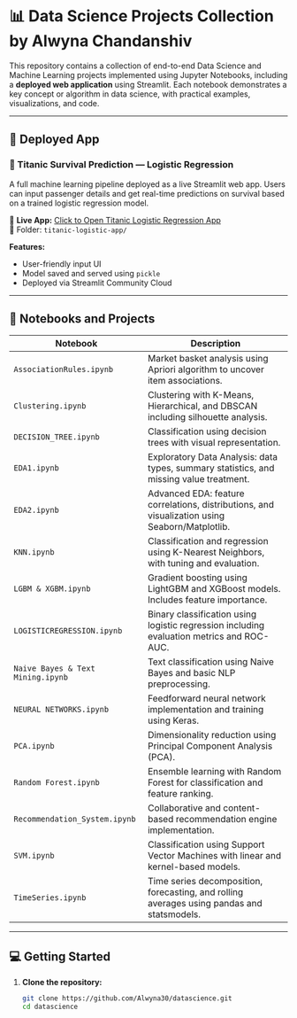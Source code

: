 # 📊 Data Science Projects Collection by Alwyna Chandanshiv

This repository contains a collection of end-to-end Data Science and Machine Learning projects implemented using Jupyter Notebooks, including a **deployed web application** using Streamlit. Each notebook demonstrates a key concept or algorithm in data science, with practical examples, visualizations, and code.

---

## 🚀 Deployed App

### 🎯 Titanic Survival Prediction — Logistic Regression
A full machine learning pipeline deployed as a live Streamlit web app. Users can input passenger details and get real-time predictions on survival based on a trained logistic regression model.

🔗 **Live App:** [Click to Open Titanic Logistic Regression App](https://datascience-48bxcrbifkfp5zqbt7cbk2.streamlit.app/)  
📁 Folder: `titanic-logistic-app/`

**Features:**
- User-friendly input UI
- Model saved and served using `pickle`
- Deployed via Streamlit Community Cloud

---

## 📘 Notebooks and Projects

| Notebook | Description |
|----------|-------------|
| `AssociationRules.ipynb` | Market basket analysis using Apriori algorithm to uncover item associations. |
| `Clustering.ipynb` | Clustering with K-Means, Hierarchical, and DBSCAN including silhouette analysis. |
| `DECISION_TREE.ipynb` | Classification using decision trees with visual representation. |
| `EDA1.ipynb` | Exploratory Data Analysis: data types, summary statistics, and missing value treatment. |
| `EDA2.ipynb` | Advanced EDA: feature correlations, distributions, and visualization using Seaborn/Matplotlib. |
| `KNN.ipynb` | Classification and regression using K-Nearest Neighbors, with tuning and evaluation. |
| `LGBM & XGBM.ipynb` | Gradient boosting using LightGBM and XGBoost models. Includes feature importance. |
| `LOGISTICREGRESSION.ipynb` | Binary classification using logistic regression including evaluation metrics and ROC-AUC. |
| `Naive Bayes & Text Mining.ipynb` | Text classification using Naive Bayes and basic NLP preprocessing. |
| `NEURAL NETWORKS.ipynb` | Feedforward neural network implementation and training using Keras. |
| `PCA.ipynb` | Dimensionality reduction using Principal Component Analysis (PCA). |
| `Random Forest.ipynb` | Ensemble learning with Random Forest for classification and feature ranking. |
| `Recommendation_System.ipynb` | Collaborative and content-based recommendation engine implementation. |
| `SVM.ipynb` | Classification using Support Vector Machines with linear and kernel-based models. |
| `TimeSeries.ipynb` | Time series decomposition, forecasting, and rolling averages using pandas and statsmodels. |

---

## 💻 Getting Started

1. **Clone the repository:**
   ```sh
   git clone https://github.com/Alwyna30/datascience.git
   cd datascience
